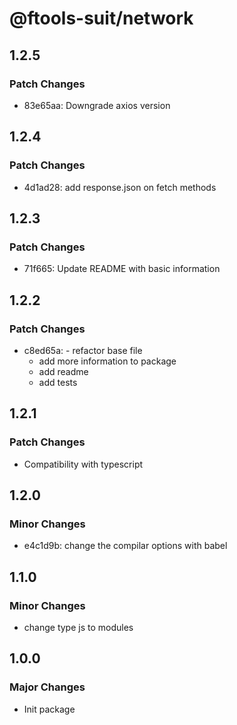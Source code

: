 # @ftools-suit/network

## 1.2.5

### Patch Changes

-   83e65aa: Downgrade axios version

## 1.2.4

### Patch Changes

-   4d1ad28: add response.json on fetch methods

## 1.2.3

### Patch Changes

-   71f665: Update README with basic information

## 1.2.2

### Patch Changes

-   c8ed65a: - refactor base file
    -   add more information to package
    -   add readme
    -   add tests

## 1.2.1

### Patch Changes

-   Compatibility with typescript

## 1.2.0

### Minor Changes

-   e4c1d9b: change the compilar options with babel

## 1.1.0

### Minor Changes

-   change type js to modules

## 1.0.0

### Major Changes

-   Init package
